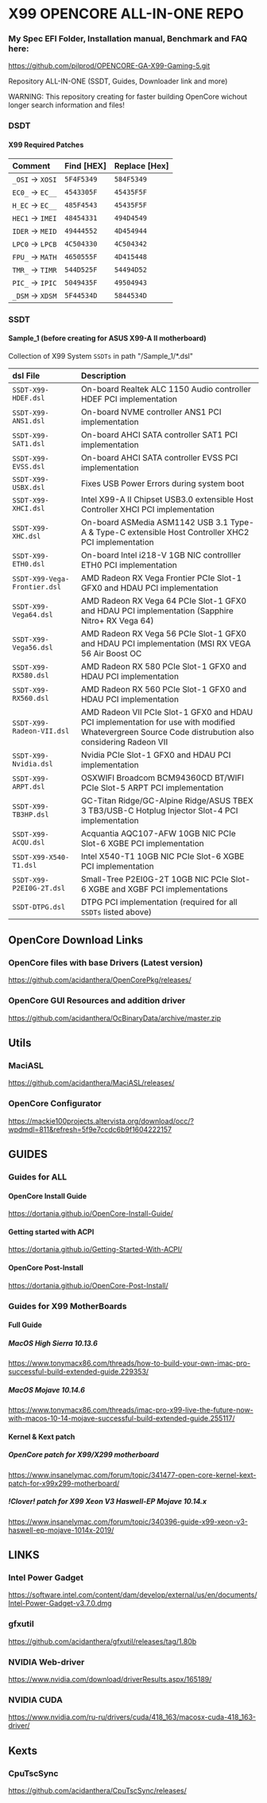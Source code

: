 # X99 OPENCORE ALL-IN-ONE REPO

### My Spec EFI Folder, Installation manual, Benchmark and FAQ here:
https://github.com/pilprod/OPENCORE-GA-X99-Gaming-5.git

Repository ALL-IN-ONE (SSDT, Guides, Downloader link and more)

WARNING: This repository creating for faster building OpenCore wichout longer search information and files!


### DSDT

#### X99 Required Patches
| Comment | Find [HEX] | Replace [Hex] |
| :------ | :--------- | :----------- |
| `_OSI` &rarr; `XOSI` | `5F4F5349` | `584F5349` |
| `EC0_` &rarr; `EC__` | `4543305F` | `45435F5F` |
| `H_EC` &rarr; `EC__` | `485F4543` | `45435F5F` |
| `HEC1` &rarr; `IMEI` | `48454331` | `494D4549` |
| `IDER` &rarr; `MEID` | `49444552` | `4D454944` |
| `LPC0` &rarr; `LPCB` | `4C504330` | `4C504342` |
| `FPU_` &rarr; `MATH` | `4650555F` | `4D415448` |
| `TMR_` &rarr; `TIMR` | `544D525F` | `54494D52` |
| `PIC_` &rarr; `IPIC` | `5049435F` | `49504943` |
| `_DSM` &rarr; `XDSM` | `5F44534D` | `5844534D` |


### SSDT

#### Sample_1 (before creating for ASUS X99-A II motherboard)

Collection of X99 System `SSDTs` in path "/Sample_1/*.dsl"

| dsl File | Description |
| :------- | :---------- |
| `SSDT-X99-HDEF.dsl` | On-board Realtek ALC 1150 Audio controller HDEF PCI implementation |
| `SSDT-X99-ANS1.dsl` | On-board NVME controller ANS1 PCI implementation |
| `SSDT-X99-SAT1.dsl` | On-board AHCI SATA controller SAT1 PCI implementation |
| `SSDT-X99-EVSS.dsl` | On-board AHCI SATA controller EVSS PCI implementation |
| `SSDT-X99-USBX.dsl` | Fixes USB Power Errors during system boot |
| `SSDT-X99-XHCI.dsl` | Intel X99-A II Chipset USB3.0 extensible Host Controller XHCI PCI implementation |
| `SSDT-X99-XHC.dsl` | On-board ASMedia ASM1142 USB 3.1 Type-A & Type-C extensible Host Controller XHC2 PCI implementation |
| `SSDT-X99-ETH0.dsl` | On-board Intel i218-V 1GB NIC controlller ETH0 PCI implementation |
| `SSDT-X99-Vega-Frontier.dsl` | AMD Radeon RX Vega Frontier PCIe Slot-1 GFX0 and HDAU PCI implementation |
| `SSDT-X99-Vega64.dsl` | AMD Radeon RX Vega 64 PCIe Slot-1 GFX0 and HDAU PCI implementation (Sapphire Nitro+ RX Vega 64)  |
| `SSDT-X99-Vega56.dsl` | AMD Radeon RX Vega 56 PCIe Slot-1 GFX0 and HDAU PCI implementation (MSI RX VEGA 56 Air Boost OC |
| `SSDT-X99-RX580.dsl` | AMD Radeon RX 580 PCIe Slot-1 GFX0 and HDAU PCI implementation |
| `SSDT-X99-RX560.dsl` | AMD Radeon RX 560 PCIe Slot-1 GFX0 and HDAU PCI implementation |
| `SSDT-X99-Radeon-VII.dsl` | AMD Radeon VII PCIe Slot-1 GFX0 and HDAU PCI implementation for use with modified Whatevergreen Source Code distrubution also considering Radeon VII|
| `SSDT-X99-Nvidia.dsl` | Nvidia PCIe Slot-1 GFX0 and HDAU PCI implementation |
| `SSDT-X99-ARPT.dsl` | OSXWIFI Broadcom BCM94360CD BT/WIFI PCIe Slot-5 ARPT PCI implementation |
| `SSDT-X99-TB3HP.dsl` | GC-Titan Ridge/GC-Alpine Ridge/ASUS TBEX 3 TB3/USB-C Hotplug Injector Slot-4 PCI implementation |
| `SSDT-X99-ACQU.dsl` | Acquantia AQC107-AFW 10GB NIC PCIe Slot-6 XGBE PCI implementation |
| `SSDT-X99-X540-T1.dsl` | Intel X540-T1 10GB NIC PCIe Slot-6 XGBE PCI implementation |
| `SSDT-X99-P2EI0G-2T.dsl` | Small-Tree P2EI0G-2T 10GB NIC PCIe Slot-6 XGBE and XGBF PCI implementations |
| `SSDT-DTPG.dsl` | DTPG PCI implementation (required for all `SSDTs` listed above) |






## OpenCore Download Links

### OpenCore files with base Drivers (Latest version)
https://github.com/acidanthera/OpenCorePkg/releases/

### OpenCore GUI Resources and addition driver
https://github.com/acidanthera/OcBinaryData/archive/master.zip


## Utils

### MaciASL
https://github.com/acidanthera/MaciASL/releases/

### OpenCore Configurator
https://mackie100projects.altervista.org/download/occ/?wpdmdl=811&refresh=5f9e7ccdc6b9f1604222157






## GUIDES

### Guides for ALL

#### OpenCore Install Guide
https://dortania.github.io/OpenCore-Install-Guide/

#### Getting started with ACPI
https://dortania.github.io/Getting-Started-With-ACPI/

#### OpenCore Post-Install
https://dortania.github.io/OpenCore-Post-Install/

### Guides for X99 MotherBoards

#### Full Guide

##### MacOS High Sierra 10.13.6
https://www.tonymacx86.com/threads/how-to-build-your-own-imac-pro-successful-build-extended-guide.229353/

##### MacOS Mojave 10.14.6
https://www.tonymacx86.com/threads/imac-pro-x99-live-the-future-now-with-macos-10-14-mojave-successful-build-extended-guide.255117/

#### Kernel & Kext patch

##### OpenCore patch for X99/X299 motherboard 
https://www.insanelymac.com/forum/topic/341477-open-core-kernel-kext-patch-for-x99x299-motherboard/

##### !Clover! patch for X99 Xeon V3 Haswell-EP Mojave 10.14.x
https://www.insanelymac.com/forum/topic/340396-guide-x99-xeon-v3-haswell-ep-mojave-1014x-2019/





## LINKS







###  Intel Power Gadget
https://software.intel.com/content/dam/develop/external/us/en/documents/Intel-Power-Gadget-v3.7.0.dmg

### gfxutil
https://github.com/acidanthera/gfxutil/releases/tag/1.80b

### NVIDIA Web-driver
https://www.nvidia.com/download/driverResults.aspx/165189/

### NVIDIA CUDA
https://www.nvidia.com/ru-ru/drivers/cuda/418_163/macosx-cuda-418_163-driver/


## Kexts

###

### CpuTscSync
https://github.com/acidanthera/CpuTscSync/releases/
